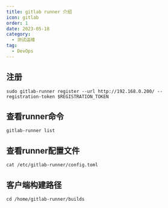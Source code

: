 ```yaml
---
title: gitlab runner 介绍
icon: gitlab
order: 1
date: 2023-05-18
category:
  - 测试运维
tag:
  - DevOps
---
```



## 注册

```shell
sudo gitlab-runner register --url http://192.168.0.200/ --registration-token $REGISTRATION_TOKEN
```

## 查看runner命令

```shell
gitlab-runner list
```

## 查看runner配置文件

```shell
cat /etc/gitlab-runner/config.toml
```

## 客户端构建路径

```shell
cd /home/gitlab-runner/builds
```
